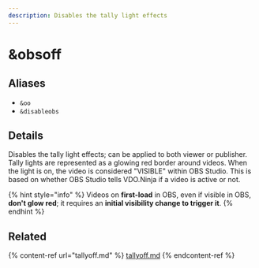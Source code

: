 ```yaml
---
description: Disables the tally light effects
---
```


# \&obsoff

## Aliases

* `&oo`
* `&disableobs`

## Details

Disables the tally light effects; can be applied to both viewer or publisher. Tally lights are represented as a glowing red border around videos. When the light is on, the video is considered "VISIBLE" within OBS Studio. This is based on whether OBS Studio tells VDO.Ninja if a video is active or not.

{% hint style="info" %}
Videos on **first-load** in OBS, even if visible in OBS, **don't glow red**; it requires an **initial visibility change to trigger it**.
{% endhint %}

## Related

{% content-ref url="tallyoff.md" %}
[tallyoff.md](tallyoff.md)
{% endcontent-ref %}
